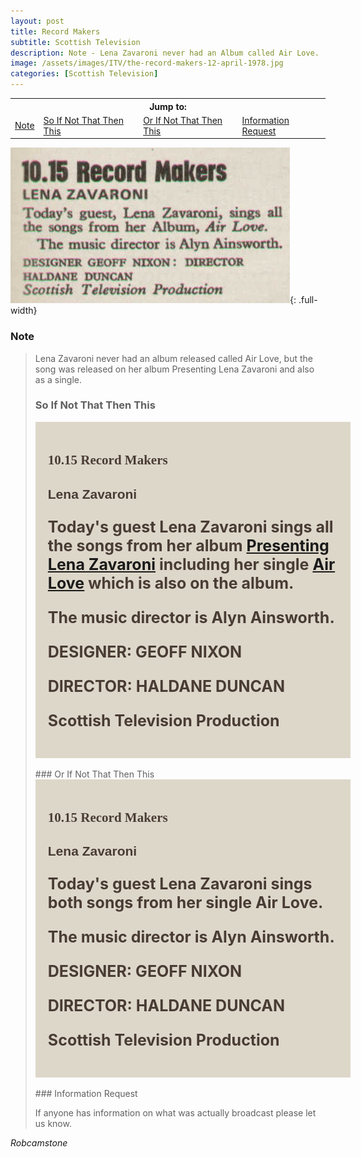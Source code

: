```yaml
---
layout: post
title: Record Makers
subtitle: Scottish Television
description: Note - Lena Zavaroni never had an Album called Air Love.
image: /assets/images/ITV/the-record-makers-12-april-1978.jpg
categories: [Scottish Television]
---
```


<link href="https://fonts.googleapis.com/css2?family=Rammetto+One&display=swap" rel="stylesheet">
<link href="https://fonts.googleapis.com/css2?family=Catamaran:wght@900&display=swap" rel="stylesheet">

<table>
<tr align="center">
<th colspan="5">Jump to:</th>
</tr>

<tr>
<td><a href="#note">Note</a></td>
<td><a href="#so-if-not-that-then-this">So If Not That Then This</a></td>
<td><a href="#or-if-not-that-then-this">Or If Not That Then This</a></td>
<td><a href="#information-request">Information Request</a></td>
</tr>
</table>

![](/assets/images/ITV/the-record-makers-12-april-1978.jpg){: .full-width}

### Note
> Lena Zavaroni never had an album released called Air Love, but the song was released on her album Presenting Lena Zavaroni and also as a single.
>
> ### So If Not That Then This
>
> <div class="background color padding">
> <h2 class="Rammetto-One">10.15 Record Makers</h2>
> <h2 class="Black-900">Lena Zavaroni</h2>
> <div class="bold color size">
> <p>Today's guest Lena Zavaroni sings all the songs from her album <a href="/discography/albums/03-presenting-lena-zavaroni">Presenting Lena Zavaroni</a> including her single <a href="/discography/singles/08-air-love">Air Love</a> which is also on the album.</p>
> <p>The music director is Alyn Ainsworth.</p>
> <p>DESIGNER: GEOFF NIXON</p>
> <p>DIRECTOR: HALDANE DUNCAN</p>
> <p>Scottish Television Production</p>
> </div></div>
> <br />
> ### Or If Not That Then This
>
> <div class="background color padding">
> <h2 class="Rammetto-One">10.15 Record Makers</h2>
> <h2 class="Black-900">Lena Zavaroni</h2>
> <div class="bold color size">
> <p>Today's guest Lena Zavaroni sings both songs from her single Air Love.</p>
> <p>The music director is Alyn Ainsworth.</p>
> <p>DESIGNER: GEOFF NIXON</p>
> <p>DIRECTOR: HALDANE DUNCAN</p>
> <p>Scottish Television Production</p>
> </div></div>
> <br />
> ### Information Request
>
> If anyone has information on what was actually broadcast please let us know.

<cite>Robcamstone</cite>

<style>
.Rammetto-One {font-family: 'Rammetto One', cursive; color:#493C34;}
.Black-900 {font-family: 'Catamaran', sans-serif; color:#493C34;}
.size {font-size:25px;}
.bold {font-weight:bold;}
.color{color:#493C34;}
.background {width:100%; background-color:#DDD7C9;}
.padding {padding:20px;}
</style>

